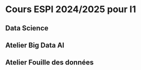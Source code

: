 # Cours ESPI 2024/2025 pour I1

## Data Science

## Atelier Big Data AI

## Atelier Fouille des données
